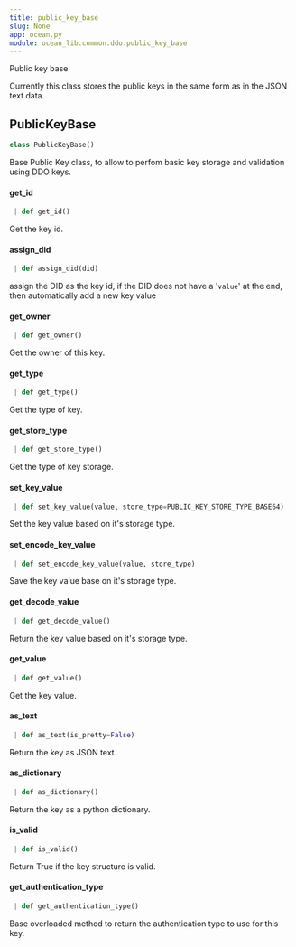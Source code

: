 ```yaml
---
title: public_key_base
slug: None
app: ocean.py
module: ocean_lib.common.ddo.public_key_base
---
```

Public key base

Currently this class stores the public keys in the same form as in the JSON
text data.

## PublicKeyBase

```python
class PublicKeyBase()
```

Base Public Key class, to allow to perfom basic key storage and validation using DDO keys.

#### get\_id

```python
 | def get_id()
```

Get the key id.

#### assign\_did

```python
 | def assign_did(did)
```

assign the DID as the key id, if the DID does not have a '`value`'
at the end, then automatically add a new key value

#### get\_owner

```python
 | def get_owner()
```

Get the owner of this key.

#### get\_type

```python
 | def get_type()
```

Get the type of key.

#### get\_store\_type

```python
 | def get_store_type()
```

Get the type of key storage.

#### set\_key\_value

```python
 | def set_key_value(value, store_type=PUBLIC_KEY_STORE_TYPE_BASE64)
```

Set the key value based on it's storage type.

#### set\_encode\_key\_value

```python
 | def set_encode_key_value(value, store_type)
```

Save the key value base on it's storage type.

#### get\_decode\_value

```python
 | def get_decode_value()
```

Return the key value based on it's storage type.

#### get\_value

```python
 | def get_value()
```

Get the key value.

#### as\_text

```python
 | def as_text(is_pretty=False)
```

Return the key as JSON text.

#### as\_dictionary

```python
 | def as_dictionary()
```

Return the key as a python dictionary.

#### is\_valid

```python
 | def is_valid()
```

Return True if the key structure is valid.

#### get\_authentication\_type

```python
 | def get_authentication_type()
```

Base overloaded method to return the authentication type to use for this key.

